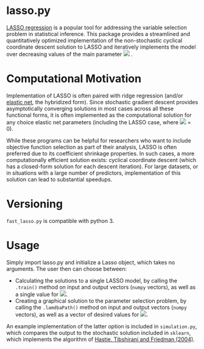 # lasso.py
[LASSO regression](https://en.wikipedia.org/wiki/Lasso_(statistics)) is a popular tool for addressing the variable selection problem in statistical inference. This package provides a streamlined and quantitatively optimized implementation of the non-stochastic cyclical coordinate descent solution to LASSO and iteratively implements the model over decreasing values of the main parameter <img src="https://latex.codecogs.com/gif.latex?\lambda" /> . 

# Computational Motivation
Implementation of LASSO is often paired with ridge regression (and/or [elastic net](https://en.wikipedia.org/wiki/Elastic_net_regularization), the hybridized form). Since stochastic gradient descent provides asymptotically converging solutions in most cases across all these functional forms, it is often implemented as the computational solution for any choice elastic net parameters (including the LASSO case, where <img src="https://latex.codecogs.com/gif.latex?\lambda_2" /> = 0). 

While these programs can be helpful for researchers who want to include objective function selection as part of their analysis, LASSO is often preferred due to its coefficient shrinkage properties. In such cases, a more computationally efficient solution exists: cyclical coordinate descent (which has a closed-form solution for each descent iteration). For large datasets, or in situations with a large number of predictors, implementation of this solution can lead to substantial speedups. 

# Versioning
`fast_lasso.py` is compatible with python 3. 

# Usage
Simply import lasso.py and initialize a Lasso object, which takes no arguments. The user then can choose between: 
- Calculating the solutions to a single LASSO model, by calling the `.train()` method on input and output vectors (`numpy` vectors), as well as a single value for <img src="https://latex.codecogs.com/gif.latex?\lambda" />. 
- Creating a graphical solution to the parameter selection problem, by calling the `.lamdbaPath()` method on input and output vectors (`numpy` vectors), as well as a vector of desired values for <img src="https://latex.codecogs.com/gif.latex?\lambda" />.

An example implementation of the latter option is included in `simulation.py`, which compares the output to the stochastic solution included in `sklearn`, which implements the algorithm of [Hastie, Tibshirani and Friedman (2004)](https://projecteuclid.org/euclid.ejs/1177687773). 
